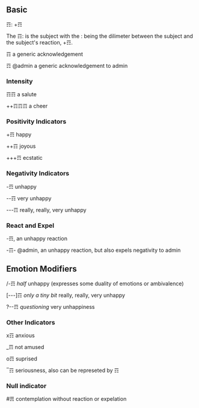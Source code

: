 ## Basic
☶: +☶

The ☶: is the subject with the : being the dilimeter between the subject and the subject's reaction, +☶.

☶ a generic acknowledgement

☶ @admin a generic acknowledgement to admin

### Intensity
☶☶ a salute

++☶☶☶ a cheer

### Positivity Indicators
+☶ happy

++☶ joyous

+++☶ ecstatic

### Negativity Indicators
-☶ unhappy

--☶ very unhappy

---☶ really, really, very unhappy

### React and Expel
-☶, an unhappy reaction

-☶- @admin, an unhappy reaction, but also expels negativity to admin

## Emotion Modifiers
/-☶ *half* unhappy (expresses some duality of emotions or ambivalence)

[---]☶ *only a tiny bit* really, really, very unhappy

?--☶ *questioning* very unhappiness

### Other Indicators
x☶ anxious

_☶ not amused

o☶ suprised

‾☶ seriousness, also can be represeted by ☶

### Null indicator
#☴ contemplation without reaction or expelation